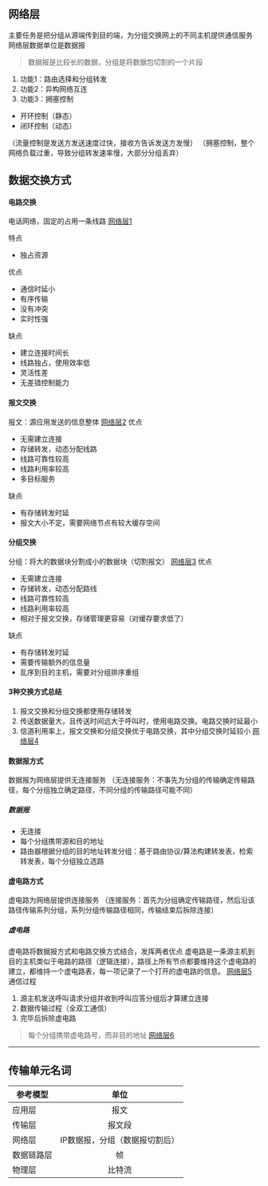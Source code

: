 ## 网络层

主要任务是把分组从源端传到目的端，为分组交换网上的不同主机提供通信服务
网络层数据单位是数据报
> 数据报是比较长的数据，分组是将数据包切割的一个片段

1. 功能1：路由选择和分组转发
2. 功能2：异构网络互连
3. 功能3：拥塞控制
  - 开环控制（静态）
  - 闭环控制（动态）

（流量控制是发送方发送速度过快，接收方告诉发送方发慢）
（拥塞控制，整个网络负载过重，导致分组转发速率慢，大部分分组丢弃）

## 数据交换方式

#### 电路交换
电话网络，固定的占用一条线路
[网络层1]()

特点
- 独占资源

优点
- 通信时延小
- 有序传输
- 没有冲突
- 实时性强

缺点
- 建立连接时间长
- 线路独占，使用效率低
- 灵活性差
- 无差错控制能力

#### 报文交换
报文：源应用发送的信息整体
[网络层2]()
优点
- 无需建立连接
- 存储转发，动态分配线路
- 线路可靠性较高
- 线路利用率较高
- 多目标服务

缺点
- 有存储转发时延
- 报文大小不定，需要网络节点有较大缓存空间

#### 分组交换
分组：将大的数据块分割成小的数据块（切割报文）
[网络层3]()
优点
- 无需建立连接
- 存储转发，动态分配路线
- 线路可靠性较高
- 线路利用率较高
- 相对于报文交换，存储管理更容易（对缓存要求低了）

缺点
- 有存储转发时延
- 需要传输额外的信息量
- 乱序到目的主机，需要对分组排序重组


#### 3种交换方式总结
1. 报文交换和分组交换都使用存储转发
2. 传送数据量大，且传送时间远大于呼叫时，使用电路交换。电路交换时延最小
3. 信道利用率上，报文交换和分组交换优于电路交换，其中分组交换时延较小
[网络层4]()

#### 数据报方式
数据报为网络层提供无连接服务
（无连接服务：不事先为分组的传输确定传输路径，每个分组独立确定路径，不同分组的传输路径可能不同）

##### 数据报
- 无连接
- 每个分组携带源和目的地址
- 路由器根据分组的目的地址转发分组：基于路由协议/算法构建转发表，检索转发表，每个分组独立选路

#### 虚电路方式
虚电路为网络层提供连接服务
（连接服务：首先为分组确定传输路径，然后沿该路径传输系列分组，系列分组传输路径相同，传输结束后拆除连接）

##### 虚电路
虚电路将数据报方式和电路交换方式结合，发挥两者优点
虚电路是一条源主机到目的主机类似于电路的路径（逻辑连接），路径上所有节点都要维持这个虚电路的建立，都维持一个虚电路表，每一项记录了一个打开的虚电路的信息。
[网络层5]()
通信过程
1. 源主机发送呼叫请求分组并收到呼叫应答分组后才算建立连接
2. 数据传输过程（全双工通信）
3. 完毕后拆除虚电路

>每个分组携带虚电路号，而非目的地址
[网络层6]()
------

## 传输单元名词
参考模型|单位
--|:--:
应用层|报文
传输层|报文段
网络层|IP数据报，分组（数据报切割后）
数据链路层|帧
物理层|比特流